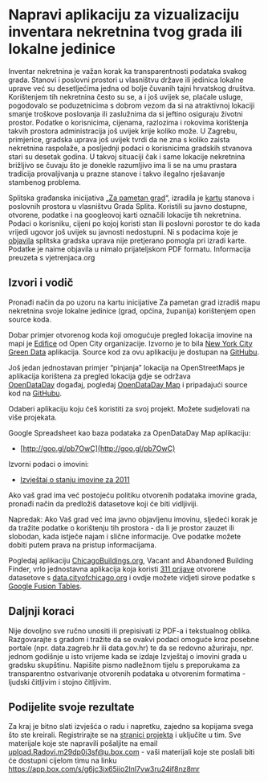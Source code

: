 Napravi aplikaciju za vizualizaciju inventara nekretnina tvog grada ili lokalne jedinice
========================================================================================

Inventar nekretnina je važan korak ka transparentnosti podataka svakog grada. Stanovi i poslovni prostori u vlasništvu države ili jedinica lokalne uprave već su desetljećima jedna od bolje čuvanih tajni hrvatskog društva. Korištenjem tih nekretnina često su se, a i još uvijek se, plaćale usluge, pogodovalo se poduzetnicima s dobrom vezom da si na atraktivnoj lokaciji smanje troškove poslovanja ili zaslužnima da si jeftino osiguraju životni prostor. Podatke o korisnicima, cijenama, razlozima i rokovima korištenja takvih prostora administracija još uvijek krije koliko može. U Zagrebu, primjerice, gradska uprava još uvijek tvrdi da ne zna s koliko zaista nekretnina raspolaže, a posljednji podaci o korisnicima gradskih stvanova stari su desetak godina. U takvoj situaciji čak i same lokacije nekretnina brižljivo se čuvaju što je donekle razumljivo ima li se na umu prastara tradicija provaljivanja u prazne stanove i takvo ilegalno rješavanje stambenog problema.

Splitska građanska inicijativa [„Za pametan grad](http://www.google.com/url?q=http%3A%2F%2Fwww.marijana.org%2F&sa=D&sntz=1&usg=AFQjCNGTkIULXdKXt3MY0RBcnAAFoivTjQ)“, izradila je [kartu](http://www.google.com/url?q=http%3A%2F%2Fpametno.org%2Fgrad%2Fsviprostori.html%23.UoH2s1PP4Rr&sa=D&sntz=1&usg=AFQjCNH1Yewv2j5RBH2YBoSVC9R2NCPMXQ) stanova i poslovnih prostora u vlasništvu Grada Splita. Koristili su javno dostupne, otvorene, podatke i na googleovoj karti označili lokacije tih nekretnina. Podaci o korisniku, cijeni po kojoj koristi stan ili poslovni porostor te do kada vrijedi ugovor još uvijek su javnosti nedostupni. Ni s podacima koje je [objavila](http://www.google.com/url?q=http%3A%2F%2Fwww.split.hr%2FDefault.aspx%3Fart%3D3350%26sec%3D887&sa=D&sntz=1&usg=AFQjCNFW37PVAS77Ypks783tIOlWnYmWDg) splitska gradska uprava nije pretjerano pomogla pri izradi karte. Podatke je naime objavila u nimalo prijateljskom PDF formatu. Informacija preuzeta s vjetrenjaca.org

Izvori i vodič
--------------

Pronađi način da po uzoru na kartu inicijative Za pametan grad izradiš mapu nekretnina svoje lokalne jedinice (grad, općina, županija) korištenjem open source koda.

Dobar primjer otvorenog koda koji omogućuje pregled lokacija imovine na mapi je [Edifice](http://www.google.com/url?q=http%3A%2F%2Fedifice.opencityapps.org%2F&sa=D&sntz=1&usg=AFQjCNFgiNz3B1y8zBLRdjWm8_MNrH-v1Q) od Open City organizacije. Izvorno je to bila [New York City Green Data](https://www.google.com/url?q=https%3A%2F%2Fwww.mapbox.com%2Freinventgreen%2F&sa=D&sntz=1&usg=AFQjCNFU_xHriJeGkJQbW2CnDfdQaQRZvg) aplikacija. Source kod za ovu aplikaciju je dostupan na [GitHubu](https://www.google.com/url?q=https%3A%2F%2Fgithub.com%2Fmapbox%2Freinventgreen&sa=D&sntz=1&usg=AFQjCNH2qy6Y0G9VSZw2jXf4T02jHaY2fQ).

Još jedan jednostavan primjer “pinjanja” lokacija na OpenStreetMaps je aplikacija korištena za pregled lokacija gdje se održava [OpenDataDay](http://www.google.com/url?q=http%3A%2F%2Fopendataday.org%2F&sa=D&sntz=1&usg=AFQjCNEVPu_JGmPt4ZC0jgcUvG8d-mdnPw) događaj, pogledaj [OpenDataDay Map](http://www.google.com/url?q=http%3A%2F%2Fopendataday.org%2Fmap&sa=D&sntz=1&usg=AFQjCNFyVFPSE_ZgXK9yViNFUltux1t6Pw) i pripadajući source kod na [GitHubu](https://www.google.com/url?q=https%3A%2F%2Fgithub.com%2Fschlos%2Fopendataday.org%2Ftree%2Fgh-pages%2Fmap&sa=D&sntz=1&usg=AFQjCNHKFWz1ybRuNzn95wxDNTeJBVeBqg).

Odaberi aplikaciju koju ćeš koristiti za svoj projekt. Možete sudjelovati na više projekata.

Google Spreadsheet kao baza podataka za OpenDataDay Map aplikaciju:

-   [http://goo.gl/pb7OwC](http://goo.gl/pb7OwC)

[](http://goo.gl/pb7OwC)

Izvorni podaci o imovini:

-   [Izvještaj o stanju imovine za 2011](https://www.google.com/url?q=https%3A%2F%2Fapp.box.com%2Fs%2Fgdsfjq86v7cs8bopho9s&sa=D&sntz=1&usg=AFQjCNGvpEP13mGNgvrLE1W6agtWnvIAGw)

Ako vaš grad ima već postojeću politiku otvorenih podataka imovine grada, pronađi način da predložiš datasetove koji će biti vidljiviji.

Napredak: Ako Vaš grad već ima javno objavljenu imovinu, sljedeći korak je da tražite podatke o korištenju tih prostora - da li je prostor zauzet ili slobodan, kada istječe najam i slične informacije. Ove podatke možete dobiti putem prava na pristup informacijama.

Pogledaj aplikaciju [ChicagoBuildings.org](http://www.google.com/url?q=http%3A%2F%2Fchicagobuildings.org%2F&sa=D&sntz=1&usg=AFQjCNEuRvVfocSfaA-80MHGMwlK8zKL0w), Vacant and Abandoned Building Finder, vrlo jednostavna aplikacija koja koristi [311 prijave](https://www.google.com/url?q=https%3A%2F%2Fservicerequest.cityofchicago.org%2Fweb_intake_chic%2FController%3Fop%3Dlocform%26invSRType%3DBBK%26invSRDesc%3DVacant%2FAbandoned%2520Building%26locreq%3DY%26stnumreqd%3DY&sa=D&sntz=1&usg=AFQjCNH2Rdpg-9JZ5-epftPegTER-35UDw) otvorene datasetove s [data.cityofchicago.org](http://www.google.com/url?q=http%3A%2F%2Fdata.cityofchicago.org%2FService-Requests%2F311-Service-Requests-Vacant-and-Abandoned-Building%2F7nii-7srd&sa=D&sntz=1&usg=AFQjCNGyr6WUpqUV5_Tq2jfAN5NQJxoVaw) i ovdje možete vidjeti sirove podatke s [Google Fusion Tables](http://www.google.com/fusiontables/DataSource?dsrcid=3631508).

Daljnji koraci
--------------

Nije dovoljno sve ručno unositi ili prepisivati iz PDF-a i tekstualnog oblika. Razgovarajte s gradom i tražite da se ovakvi podaci omoguće kroz posebne portale (npr. data.zagreb.hr ili data.gov.hr) te da se redovno ažuriraju, npr. jednom godišnje u isto vrijeme kada se izdaje Izvještaj o imovini grada u gradsku skupštinu. Napišite pismo nadležnom tijelu s preporukama za transparentno ostvarivanje otvorenih podataka u otvorenim formatima - ljudski čitljivim i stojno čitljivim.

Podijelite svoje rezultate
--------------------------

Za kraj je bitno slati izvješća o radu i napretku, zajedno sa kopijama svega što ste kreirali. Registrirajte se na [stranici projekta](http://codeforcroatia.org) i uključite u tim. Sve materijale koje ste napravili pošaljite na email upload.Radovi.m29dp0i3sf@u.box.com - vaši materijali koje ste poslali biti će dostupni cijelom timu na linku https://app.box.com/s/g6jc3ix65iio2lnl7vw3ru24if8nz8mr
